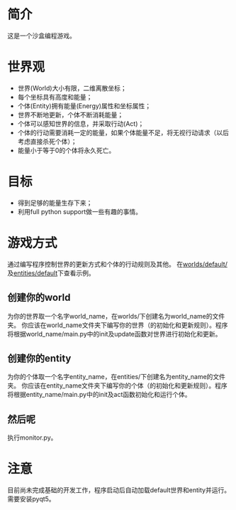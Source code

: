 # 简介
这是一个沙盒编程游戏。

# 世界观
* 世界(World)大小有限，二维离散坐标；
* 每个坐标具有高度和能量；
* 个体(Entity)拥有能量(Energy)属性和坐标属性；
* 世界不断地更新，个体不断消耗能量；
* 个体可以感知世界的信息，并采取行动(Act)；
* 个体的行动需要消耗一定的能量，如果个体能量不足，将无视行动请求（以后考虑直接杀死个体）；
* 能量小于等于0的个体将永久死亡。

# 目标
* 得到足够的能量生存下来；
* 利用full python support做一些有趣的事情。

# 游戏方式
通过编写程序控制世界的更新方式和个体的行动规则及其他。
在[worlds/default/](https://github.com/faultrit/DigitalWorld/tree/master/worlds/default)及[entities/default](https://github.com/faultrit/DigitalWorld/tree/master/entities/default)下查看示例。
## 创建你的world
为你的世界取一个名字world_name，在worlds/下创建名为world_name的文件夹。
你应该在world_name文件夹下编写你的世界（的初始化和更新规则）。程序将根据world_name/main.py中的init及update函数对世界进行初始化和更新。
## 创建你的entity
为你的个体取一个名字entity_name，在entities/下创建名为entity_name的文件夹。
你应该在entity_name文件夹下编写你的个体（的初始化和更新规则）。程序将根据entity_name/main.py中的init及act函数初始化和运行个体。
## 然后呢
执行monitor.py。

# 注意
目前尚未完成基础的开发工作，程序启动后自动加载default世界和entity并运行。
需要安装pyqt5。
